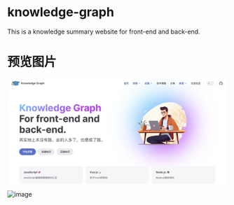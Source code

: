 # knowledge-graph
This is a knowledge summary website for front-end and back-end.

# 预览图片
![image](./asset/img/preview.jpg)
![image](https://github.com/Hiohk/knowledge-graph/asset/img/preview.jpg)
